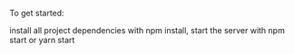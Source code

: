 To get started:

install all project dependencies with npm install,
start the server with npm start or yarn start
